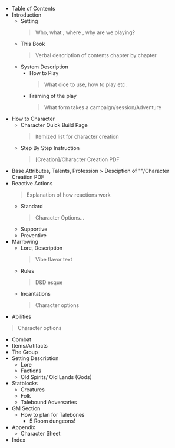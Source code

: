 - Table of Contents
- Introduction
	- Setting
		> Who, what , where , why are we playing?
	- This Book
		> Verbal description of contents chapter by chapter
	- System Description
		- How to Play
			> What dice to use, how to play etc.
		- Framing of the play
			> What form takes a campaign/session/Adventure
- How to Character
	- Character Quick Build Page
		> Itemized list for character creation
	- Step By Step Instruction
		> [Creation]/Character Creation PDF
- Base Attributes, Talents, Profession
		> Desciption of ""/Character Creation PDF
- Reactive Actions
	> Explanation of how reactions work
	- Standard
		> Character Options...
	- Supportive
	- Preventive
- Marrowing
	- Lore, Description
		> Vibe flavor text
	- Rules
		> D&D esque
	- Incantations
		> Character options
- Abilities
> 	Character options
- Combat
- Items/Artifacts
- The Group
- Setting Description
	- Lore
	- Factions
	- Old Spirits/ Old Lands (Gods)
- Statblocks
	- Creatures
	- Folk
	- Talebound Adversaries
- GM Section
	- How to plan for Talebones
		- 5 Room dungeons!
- Appendix
	- Character Sheet
- Index
